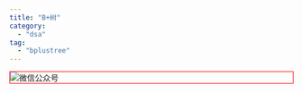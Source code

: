 ```yaml
---
title: "B+树"
category:
  - "dsa"
tag:
  - "bplustree"
---
```



<img style="border:1px red solid; display:block; margin:0 auto;" :src="$withBase('/qrcode.jpg')" alt="微信公众号" />
